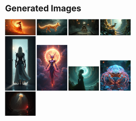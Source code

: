 # Generated Images



<img src="2025_08_01_01.png" width="100"/> <img src="2025_08_01_02.png" width="100"/> <img src="2025_08_01_03.png" width="100"/> <img src="2025_08_01_04.png" width="100"/> <img src="2025_08_01_05.png" width="100"/> <img src="2025_08_01_06.png" width="100"/> <img src="2025_08_01_07.png" width="100"/> <img src="2025_08_01_08.png" width="100"/> <img src="2025_08_01_09.png" width="100"/>